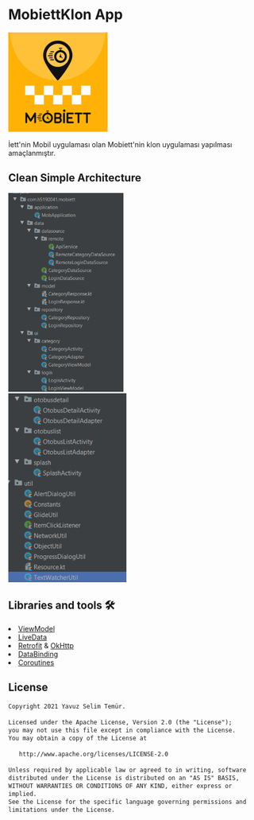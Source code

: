 # MobiettKlon App

<p align="left">
  <img src="https://raw.githubusercontent.com/Yavuztmrrr/MobiettKlon/main/images/logo.png" height="200" />
</p>

 İett'nin Mobil uygulaması olan Mobiett'nin klon uygulaması yapılması amaçlanmıştır.


## Clean Simple Architecture
<p align="left">
  <img src="https://raw.githubusercontent.com/Yavuztmrrr/MobiettKlon/main/images/mvvm1png.png" height="400" />
  </br>
  <img src="https://github.com/Yavuztmrrr/MobiettKlon/blob/main/images/mvvmDevam.png" height="380" />
</p>



## Libraries and tools 🛠
<li><a href="https://developer.android.com/topic/libraries/architecture/viewmodel">ViewModel</a></li>
<li><a href="https://developer.android.com/topic/libraries/architecture/livedata">LiveData</a></li>
<li><a href="https://square.github.io/retrofit/">Retrofit</a> & <a href="https://github.com/square/okhttp">OkHttp</a></li>
<li><a href="https://developer.android.com/topic/libraries/data-binding">DataBinding</a></li>
<li><a href="https://developer.android.com/topic/libraries/architecture/coroutines">Coroutines</a></li>

License
--------


    Copyright 2021 Yavuz Selim Temür.

    Licensed under the Apache License, Version 2.0 (the "License");
    you may not use this file except in compliance with the License.
    You may obtain a copy of the License at

       http://www.apache.org/licenses/LICENSE-2.0

    Unless required by applicable law or agreed to in writing, software
    distributed under the License is distributed on an "AS IS" BASIS,
    WITHOUT WARRANTIES OR CONDITIONS OF ANY KIND, either express or implied.
    See the License for the specific language governing permissions and
    limitations under the License.
